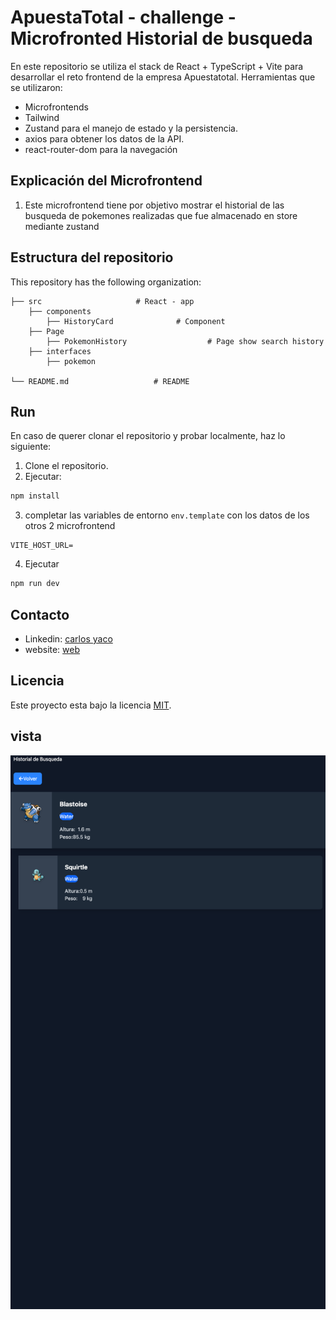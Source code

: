 
# ApuestaTotal - challenge - Microfronted Historial de busqueda

En este repositorio se utiliza el stack de React + TypeScript + Vite para desarrollar el reto frontend de la empresa Apuestatotal.
Herramientas que se utilizaron:
- Microfrontends
- Tailwind
- Zustand para el manejo de estado y la persistencia.
- axios para obtener los datos de la API.
- react-router-dom para la navegación


## Explicación del Microfrontend

1. Este microfrontend tiene por objetivo mostrar el historial de las busqueda de pokemones realizadas que fue almacenado en store mediante zustand 

## Estructura del repositorio

This repository has the following  organization:

    ├── src                     # React - app
        ├── components
            ├── HistoryCard              # Component
        ├── Page
            ├── PokemonHistory                  # Page show search history
        ├── interfaces
            ├── pokemon                  
            
    └── README.md                   # README

## Run

En caso de querer clonar el repositorio y probar localmente, haz lo siguiente:

1. Clone el repositorio.
2. Ejecutar:

```bash
npm install
```

3.  completar las variables de entorno `env.template` con los datos de los otros 2 microfrontend
```
VITE_HOST_URL=

```
4. Ejecutar

```bash
npm run dev
```

## Contacto
* Linkedin: [carlos yaco](https://www.linkedin.com/in/carlos-yaco-tincusi/)
* website: [web](https://yacodev.com)

##  Licencia
Este proyecto esta bajo la licencia [MIT](/LICENCE).

## vista

![vista ](https://github.com/yacodev/test/blob/1c56988130d4a2fd777d107ec6f7a355de9c5f66/src/assets/history.png)